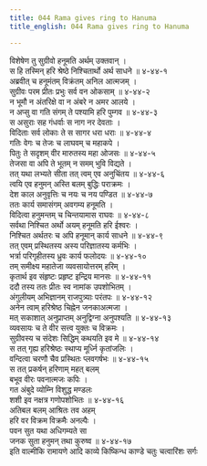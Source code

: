 ```yaml
---
title: 044 Rama gives ring to Hanuma
title_english: 044 Rama gives ring to Hanuma

---
```

विशेषेण तु सुग्रीवो हनूमति अर्थम् उक्तवान् ।  
स हि तस्मिन् हरि श्रेष्ठे निश्चितार्थो अर्थ साधने ॥ ४-४४-१  
अब्रवीत् च हनूमंतम् विक्रंतम् अनिल आत्मजम् ।  
सुग्रीवः परम प्रीतः प्रभुः सर्व वन ओकसाम् ॥ ४-४४-२  
न भूमौ न अंतरिक्षे वा न अंबरे न अमर आलये ।  
न अप्सु वा गति संगम् ते पश्यामि हरि पुम्गव ॥ ४-४४-३  
स असुराः सह गंधर्वाः स नाग नर देवताः ।  
विदिताः सर्व लोकाः ते स सागर धरा धराः ॥ ४-४४-४  
गतिः वेगः च तेजः च लाघवम् च महाकपे ।  
पितुः ते सदृशम् वीर मारुतस्य महा ओजसः ॥ ४-४४-५  
तेजसा वा अपि ते भूतम् न समम् भुवि विद्यते ।  
तत् यथा लभ्यते सीता तत् त्वम् एव अनुचिंतय ॥ ४-४४-६  
त्वयि एव हनुमन् अस्ति बलम् बुद्धिः पराक्रमः ।  
देश काल अनुवृत्तिः च नयः च नय पण्डित ॥ ४-४४-७  
ततः कार्य समासंगम् अवगम्य हनूमति ।  
विदित्वा हनुमन्तम् च चिन्तयामास राघवः ॥ ४-४४-८  
सर्वथा निश्चित अर्थो अयम् हनूमति हरि ईश्वरः ।  
निश्चित अर्थतरः च अपि हनूमान् कार्य साधने ॥ ४-४४-९  
तत् एवम् प्रस्थितस्य अस्य परिज्ञातस्य कर्मभिः ।  
भर्त्रा परिगृहीतस्य ध्रुवः कार्य फलोदयः ॥ ४-४४-१०  
तम् समीक्ष्य महातेजा व्यवसायोत्तरम् हरिम् ।  
कृतार्थ इव संहृष्टः प्रहृष्ट इन्द्रिय मानसः ॥ ४-४४-११  
ददौ तस्य ततः प्रीतः स्व नामांक उपशोभितम् ।  
अंगुलीयम् अभिज्ञानम् राजपुत्र्याः परंतपः ॥ ४-४४-१२  
अनेन त्वाम् हरिश्रेष्ठ चिह्नेन जनकाअत्मजा ।  
मत् सकाशात् अनुप्राप्तम् अनुद्विग्ना अनुपश्यति ॥ ४-४४-१३  
व्यवसायः च ते वीर सत्त्व युक्तः च विक्रमः ।  
सुग्रीवस्य च संदेशः सिद्धिम् कथयति इव मे ॥ ४-४४-१४  
स तत् गृह्य हरिश्रेष्ठः स्थाप्य मूर्ध्नि कृतांजलिः ।  
वन्दित्वा चरणौ चैव प्रस्थितः प्लवगर्षभः ॥ ४-४४-१५  
स तत् प्रकर्षन् हरिणाम् महत् बलम्  
बभूव वीरः पवनात्मजः कपिः ।  
गत अंबुदे व्योम्नि विशुद्ध मण्डलः  
शशी इव नक्षत्र गणोपशोभितः ॥ ४-४४-१६  
अतिबल बलम् आश्रितः तव अहम्  
हरि वर विक्रम विक्रमैः अनल्पैः ।  
पवन सुत यथा अधिगम्यते सा  
जनक सुता हनुमन् तथा कुरुष्व ॥ ४-४४-१७  
इति वाल्मीकि रामायणे आदि काव्ये किष्किन्ध काण्डे चतुः चत्वारिंशः सर्गः